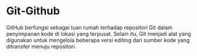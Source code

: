# Git-Github
GitHub berfungsi sebagai tuan rumah terhadap repositori Git dalam penyimpanan kode di lokasi yang terpusat. Selain itu, Git menjadi alat yang digunakan untuk mengelola beberapa versi editing dari sumber kode yang ditransfer menuju repositori.
